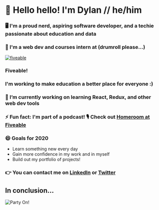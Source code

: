 # 👋 Hello hello! I'm Dylan // he/him

### 🖥️ I'm a proud nerd, aspiring software developer, and a techie passionate about education and data

### 🥁 I'm a web dev and courses intern at (drumroll please...)
[![fiveable](https://media-exp1.licdn.com/dms/image/C4E0BAQFyFplw7ZsQiQ/company-logo_100_100/0?e=1604534400&v=beta&t=ulMpaDhLCdbsMqRa9bwC15zCIB2Xm6kQYjjx7Z9yxeQ)](http://fiveable.me "Redirect to homepage")
### Fiveable!

### I'm working to make education a better place for everyone :) 

### 🔭 I’m currently working on learning React, Redux, and other web dev tools

### ⚡ Fun fact: I'm part of a podcast! 🎙️ Check out [Homeroom at Fiveable](https://homeroom.fiveable.me)

### 😄 Goals for 2020
- Learn something new every day
- Gain more confidence in my work and in myself
- Build out my portfolio of projects!

### :point_right:  You can contact me on [LinkedIn](https://www.linkedin.com/in/dylan-black-2021/) or [Twitter](https://twitter.com/Dyljam12345)

## In conclusion...
![Party On!](https://media.giphy.com/media/d3mlYwpf96kMuFjO/giphy.gif)

<!--
**DBlack2021/DBlack2021** is a ✨ _special_ ✨ repository because its `README.md` (this file) appears on your GitHub profile.

Here are some ideas to get you started:

- 🔭 I’m currently working on ...
- 🌱 I’m currently learning ...
- 👯 I’m looking to collaborate on ...
- 🤔 I’m looking for help with ...
- 💬 Ask me about ...
- 📫 How to reach me: ...
- 😄 Pronouns: ...
- ⚡ Fun fact: ...
-->

